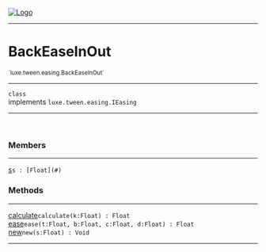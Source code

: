 
[![Logo](../../../../images/logo.png)](../../../../api/index.html)

---



<h1>BackEaseInOut</h1>
<small>`luxe.tween.easing.BackEaseInOut`</small>



---

`class`<br/>implements <code><span>luxe.tween.easing.IEasing</span></code>

---

&nbsp;
&nbsp;



<h3>Members</h3> <hr/><span class="member apipage">
                <a name="s"><a class="lift" href="#s">s</a></a><code class="signature apipage">s : [Float](#)</code><br/></span>
            <span class="small_desc_flat"></span>





<h3>Methods</h3> <hr/><span class="method apipage">
            <a name="calculate"><a class="lift" href="#calculate">calculate</a></a><code class="signature apipage">calculate(k:Float<span></span>) : Float</code><br/><span class="small_desc_flat"></span>
        </span>
    <span class="method apipage">
            <a name="ease"><a class="lift" href="#ease">ease</a></a><code class="signature apipage">ease(t:Float<span></span>, b:Float<span></span>, c:Float<span></span>, d:Float<span></span>) : Float</code><br/><span class="small_desc_flat"></span>
        </span>
    <span class="method apipage">
            <a name="new"><a class="lift" href="#new">new</a></a><code class="signature apipage">new(s:Float<span></span>) : Void</code><br/><span class="small_desc_flat"></span>
        </span>
    





---

&nbsp;
&nbsp;
&nbsp;
&nbsp;
